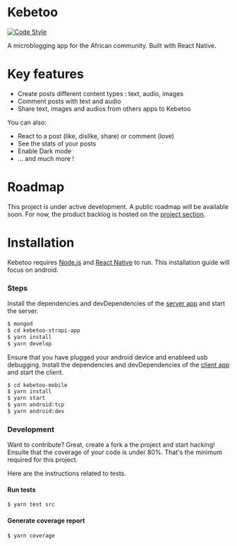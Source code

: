 # Kebetoo
[![Code Style](https://badgen.net/badge/code%20style/airbnb/fd5c63)](https://github.com/airbnb/javascript)

A microblogging app for the African community.
Built with React Native.

# Key features

- Create posts different content types : text, audio, images
- Comment posts with text and audio
- Share text, images and audios from others apps to Kebetoo

You can also:
- React to a post (like, dislike, share) or comment (love)
- See the stats of your posts
- Enable Dark mode
- ... and much more !

# Roadmap
This project is under active development. A public roadmap will be available soon.
For now, the product backlog is hosted on the [project section](https://github.com/bacarybruno/kebetoo-mobile/projects/1).

# Installation
Kebetoo requires [Node.js](https://nodejs.org/) and [React Native](http://reactnative.dev) to run.
This installation guide will focus on android.

### Steps
Install the dependencies and devDependencies of the [server app](https://github.com/bacarybruno/kebetoo-mobile) and start the server.

```sh
$ mongod
$ cd kebetoo-strapi-app
$ yarn install
$ yarn develop

```
Ensure that you have plugged your android device and enableed usb debugging.
Install the dependencies and devDependencies of the [client app](https://github.com/bacarybruno/kebetoo-mobile) and start the client.

```sh
$ cd kebetoo-mobile
$ yarn install
$ yarn start
$ yarn android:tcp
$ yarn android:dev
```

### Development
Want to contribute? Great, create a fork a the project and start hacking!
Ensuite that the coverage of your code is under 80%. That's the minimum required for this project.

Here are the instructions related to tests.

#### Run tests
```sh
$ yarn test src
```

#### Generate coverage report
```sh
$ yarn coverage
```